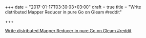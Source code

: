 +++
date = "2017-01-17T03:30:03+03:00"
draft = true
title = "Write distributed Mapper Reducer in pure Go on Gleam  #reddit"

+++

<p><a href="https://t.co/2gaszMzWxQ">Write distributed Mapper Reducer in pure Go on Gleam  #reddit</a></p>
